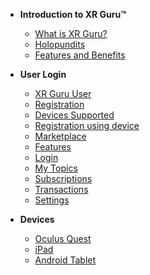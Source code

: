 <!-- docs/_sidebar.md -->

- **Introduction to XR Guru™**
  - [What is XR Guru?](/basic)
  - [Holopundits](/basic?id=Holopundits)
  - [Features and Benefits](/basic?id=xr-guru-features-and-benefits)
 

 
- **User Login**

  - [XR Guru User](/User?id=creating-a-user-account)
  - [Registration](/User?id=website-registration)
  - [Devices Supported](/User?id=devices-supported)
  - [Registration using device](/User?id=registration-using-device)
  - [Marketplace](/User?id=marketplace)
  - [Features](/User?id=features)
  - [Login](/User?id=login)
  - [My Topics](/User?id=my-topics)
  - [Subscriptions](/User?id=subscriptions)
  - [Transactions](/User?id=transactions)
  - [Settings](/User?id=settings)

- **Devices**
  - [Oculus Quest	](/Devices?id=Oculus-Quest-2)
  - [iPad	](/Devices?id=ipad)
  - [Android Tablet](/Devices?id=android-tablet)

